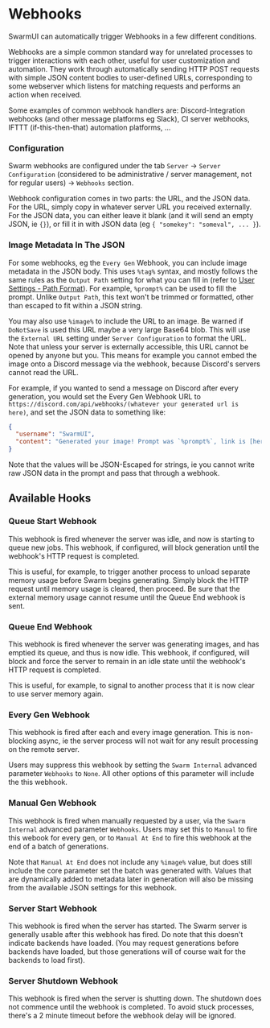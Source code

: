 # Webhooks

SwarmUI can automatically trigger Webhooks in a few different conditions.

Webhooks are a simple common standard way for unrelated processes to trigger interactions with each other, useful for user customization and automation. They work through automatically sending HTTP POST requests with simple JSON content bodies to user-defined URLs, corresponding to some webserver which listens for matching requests and performs an action when received.

Some examples of common webhook handlers are: Discord-Integration webhooks (and other message platforms eg Slack), CI server webhooks, IFTTT (if-this-then-that) automation platforms, ...

### Configuration

Swarm webhooks are configured under the tab `Server` -> `Server Configuration` (considered to be administrative / server management, not for regular users) -> `Webhooks` section.

Webhook configuration comes in two parts: the URL, and the JSON data. For the URL, simply copy in whatever server URL you received externally. For the JSON data, you can either leave it blank (and it will send an empty JSON, ie `{}`), or fill it in with JSON data (eg `{ "somekey": "someval", ... }`).

### Image Metadata In The JSON

For some webhooks, eg the `Every Gen` Webhook, you can include image metadata in the JSON body. This uses `%tag%` syntax, and mostly follows the same rules as the `Output Path` setting for what you can fill in (refer to [User Settings - Path Format](/docs/User%20Settings.md#path-format)). For example, `%prompt%` can be used to fill the prompt. Unlike `Output Path`, this text won't be trimmed or formatted, other than escaped to fit within a JSON string.

You may also use `%image%` to include the URL to an image. Be warned if `DoNotSave` is used this URL maybe a very large Base64 blob. This will use the `External URL` setting under `Server Configuration` to format the URL. Note that unless your server is externally accessible, this URL cannot be opened by anyone but you. This means for example you cannot embed the image onto a Discord message via the webhook, because Discord's servers cannot read the URL.

For example, if you wanted to send a message on Discord after every generation, you would set the Every Gen Webhook URL to `https://discord.com/api/webhooks/(whatever your generated url is here)`, and set the JSON data to something like:
```json
{
  "username": "SwarmUI",
  "content": "Generated your image! Prompt was `%prompt%`, link is [here!](%image%)"
}
```

Note that the values will be JSON-Escaped for strings, ie you cannot write raw JSON data in the prompt and pass that through a webhook.

## Available Hooks

### Queue Start Webhook

This webhook is fired whenever the server was idle, and now is starting to queue new jobs. This webhook, if configured, will block generation until the webhook's HTTP request is completed.

This is useful, for example, to trigger another process to unload separate memory usage before Swarm begins generating. Simply block the HTTP request until memory usage is cleared, then proceed. Be sure that the external memory usage cannot resume until the Queue End webhook is sent.

### Queue End Webhook

This webhook is fired whenever the server was generating images, and has emptied its queue, and thus is now idle. This webhook, if configured, will block and force the server to remain in an idle state until the webhook's HTTP request is completed.

This is useful, for example, to signal to another process that it is now clear to use server memory again.

### Every Gen Webhook

This webhook is fired after each and every image generation. This is non-blocking async, ie the server process will not wait for any result processing on the remote server.

Users may suppress this webhook by setting the `Swarm Internal` advanced parameter `Webhooks` to `None`. All other options of this parameter will include the this webhook.

### Manual Gen Webhook

This webhook is fired when manually requested by a user, via the `Swarm Internal` advanced parameter `Webhooks`. Users may set this to `Manual` to fire this webook for every gen, or to `Manual At End` to fire this webhook at the end of a batch of generations.

Note that `Manual At End` does not include any `%image%` value, but does still include the core parameter set the batch was generated with. Values that are dynamically added to metadata later in generation will also be missing from the available JSON settings for this webhook.

### Server Start Webhook

This webhook is fired when the server has started. The Swarm server is generally usable after this webhook has fired. Do note that this doesn't indicate backends have loaded. (You may request generations before backends have loaded, but those generations will of course wait for the backends to load first).

### Server Shutdown Webhook

This webhook is fired when the server is shutting down. The shutdown does not commence until the webhook is completed. To avoid stuck processes, there's a 2 minute timeout before the webhook delay will be ignored.
